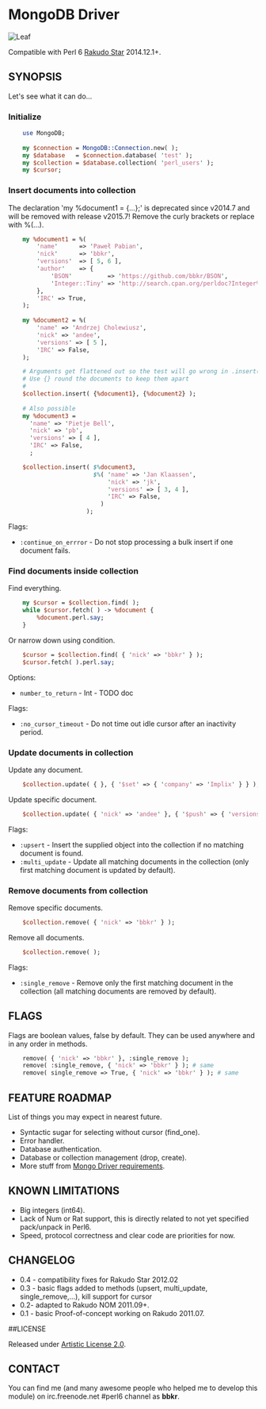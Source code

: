 # MongoDB Driver

![Leaf](http://modules.perl6.org/logos/MongoDB.png)

Compatible with Perl 6 [Rakudo Star](http://rakudo.org/) 2014.12.1+.

## SYNOPSIS

Let's see what it can do...

### Initialize

```perl
    use MongoDB;
    
    my $connection = MongoDB::Connection.new( );
    my $database   = $connection.database( 'test' );
    my $collection = $database.collection( 'perl_users' );
    my $cursor;
```

### Insert documents into collection

The declaration 'my %document1 = {...};' is deprecated since v2014.7 and will be
removed with release v2015.7! Remove the curly brackets or replace with %(...).

```perl
    my %document1 = %(
        'name'      => 'Paweł Pabian',
        'nick'      => 'bbkr',
        'versions'  => [ 5, 6 ],
        'author'    => {
            'BSON'          => 'https://github.com/bbkr/BSON',
            'Integer::Tiny' => 'http://search.cpan.org/perldoc?Integer%3A%3ATiny',
        },
        'IRC' => True,
    );
    
    my %document2 = %(
        'name' => 'Andrzej Cholewiusz',
        'nick' => 'andee',
        'versions' => [ 5 ],
        'IRC' => False,
    );

    # Arguments get flattened out so the test will go wrong in .insert()
    # Use {} round the documents to keep them apart
    #
    $collection.insert( {%document1}, {%document2} );
    
    # Also possible
    my %document3 =
      'name' => 'Pietje Bell',
      'nick' => 'pb',
      'versions' => [ 4 ],
      'IRC' => False,
      ;

    $collection.insert( $%document3,
                        $%( 'name' => 'Jan Klaassen',
                            'nick' => 'jk',
                            'versions' => [ 3, 4 ],
                            'IRC' => False,
                          )
                      );
```

Flags:

* `:continue_on_errror` - Do not stop processing a bulk insert if one document fails.

### Find documents inside collection

Find everything.

```perl
    my $cursor = $collection.find( );
    while $cursor.fetch( ) -> %document {
        %document.perl.say;
    }
````

Or narrow down using condition.

```perl
    $cursor = $collection.find( { 'nick' => 'bbkr' } );
    $cursor.fetch( ).perl.say;
```

Options:

* `number_to_return` - Int - TODO doc

Flags:

* `:no_cursor_timeout` - Do not time out idle cursor after an inactivity period.

### Update documents in collection

Update any document.

```perl
    $collection.update( { }, { '$set' => { 'company' => 'Implix' } } );
```

Update specific document.

```perl
    $collection.update( { 'nick' => 'andee' }, { '$push' => { 'versions' => 6 } } );
```

Flags:

* `:upsert` - Insert the supplied object into the collection if no matching document is found.
* `:multi_update` - Update all matching documents in the collection (only first matching document is updated by default).

### Remove documents from collection

Remove specific documents.

```perl
    $collection.remove( { 'nick' => 'bbkr' } );
```

Remove all documents.

```perl
    $collection.remove( );
```

Flags:

* `:single_remove` - Remove only the first matching document in the collection (all matching documents are removed by default).

## FLAGS

Flags are boolean values, false by default.
They can be used anywhere and in any order in methods.

```perl
    remove( { 'nick' => 'bbkr' }, :single_remove ); 
    remove( :single_remove, { 'nick' => 'bbkr' } ); # same
    remove( single_remove => True, { 'nick' => 'bbkr' } ); # same
```

## FEATURE ROADMAP

List of things you may expect in nearest future.

* Syntactic sugar for selecting without cursor (find_one).
* Error handler.
* Database authentication.
* Database or collection management (drop, create).
* More stuff from [Mongo Driver requirements](http://www.mongodb.org/display/DOCS/Mongo+Driver+Requirements).


## KNOWN LIMITATIONS

* Big integers (int64).
* Lack of Num or Rat support, this is directly related to not yet specified pack/unpack in Perl6.
* Speed, protocol correctness and clear code are priorities for now.

## CHANGELOG

* 0.4 - compatibility fixes for Rakudo Star 2012.02
* 0.3 - basic flags added to methods (upsert, multi_update, single_remove,...), kill support for cursor
* 0.2- adapted to Rakudo NOM 2011.09+.
* 0.1 - basic Proof-of-concept working on Rakudo 2011.07.

##LICENSE

Released under [Artistic License 2.0](http://www.perlfoundation.org/artistic_license_2_0).

## CONTACT

You can find me (and many awesome people who helped me to develop this module)
on irc.freenode.net #perl6 channel as **bbkr**.

